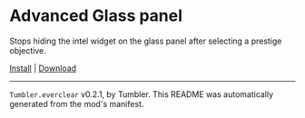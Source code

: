 # Advanced Glass panel

Stops hiding the intel widget on the glass panel after selecting a prestige objective.

[Install](https://hitman-resources.netlify.app/smf-install-link/https://github.com/NeetBux-Hash/Tumbler.EverClear/releases/latest/download/mod.framework.zip) | [Download](https://github.com/NeetBux-Hash/Tumbler.EverClear/releases/latest/download/mod.framework.zip)

---

`Tumbler.everclear` v0.2.1, by Tumbler. This README was automatically generated from the mod's manifest.
